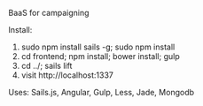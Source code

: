 BaaS for campaigning

Install:<br/>
1. sudo npm install sails -g; sudo npm install<br/>
2. cd frontend; npm install; bower install; gulp<br/>
3. cd ../; sails lift<br/>
4. visit http://localhost:1337<br/>

Uses:
Sails.js, Angular, Gulp, Less, Jade, Mongodb